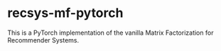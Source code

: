 # recsys-mf-pytorch

This is a PyTorch implementation of the vanilla Matrix Factorization for Recommender Systems.
